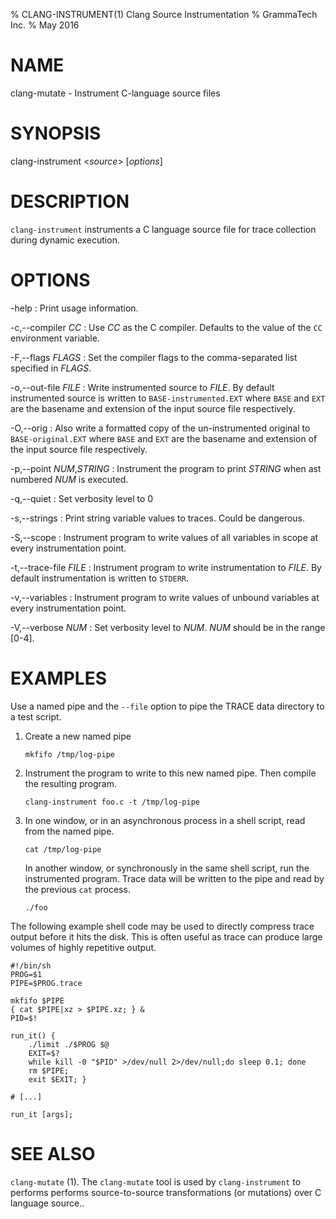 % CLANG-INSTRUMENT(1) Clang Source Instrumentation
% GrammaTech Inc.
% May 2016

# NAME

clang-mutate - Instrument C-language source files

# SYNOPSIS

clang-instrument <*source*> [*options*]

# DESCRIPTION

`clang-instrument` instruments a C language source file for trace
collection during dynamic execution.

# OPTIONS

-help
:   Print usage information.

-c,--compiler *CC*
:   Use *CC* as the C compiler.  Defaults to the value of the `CC`
    environment variable.

-F,--flags *FLAGS*
:   Set the compiler flags to the comma-separated list specified in
    *FLAGS*.

-o,--out-file *FILE*
:   Write instrumented source to *FILE*.  By default instrumented
    source is written to `BASE-instrumented.EXT` where `BASE` and
    `EXT` are the basename and extension of the input source file
    respectively.

-O,--orig
:   Also write a formatted copy of the un-instrumented original to
    `BASE-original.EXT` where `BASE` and `EXT` are the basename and
    extension of the input source file respectively.

-p,--point *NUM*,*STRING*
:   Instrument the program to print *STRING* when ast numbered *NUM*
    is executed.

-q,--quiet
:   Set verbosity level to 0

-s,--strings
:   Print string variable values to traces.  Could be dangerous.

-S,--scope
:   Instrument program to write values of all variables in scope at
    every instrumentation point.

-t,--trace-file *FILE*
:   Instrument program to write instrumentation to *FILE*.  By default
    instrumentation is written to `STDERR`.

-v,--variables
:   Instrument program to write values of unbound variables at every
    instrumentation point.

-V,--verbose *NUM*
:   Set verbosity level to *NUM*.  *NUM* should be in the range [0-4].

# EXAMPLES

Use a named pipe and the `--file` option to pipe the TRACE data
directory to a test script.

1.  Create a new named pipe

        mkfifo /tmp/log-pipe

2.  Instrument the program to write to this new named pipe.  Then
    compile the resulting program.

        clang-instrument foo.c -t /tmp/log-pipe

3.  In one window, or in an asynchronous process in a shell script,
    read from the named pipe.

        cat /tmp/log-pipe

    In another window, or synchronously in the same shell script, run
    the instrumented program.  Trace data will be written to the pipe
    and read by the previous `cat` process.

        ./foo

The following example shell code may be used to directly compress
trace output before it hits the disk.  This is often useful as trace
can produce large volumes of highly repetitive output.

    #!/bin/sh
    PROG=$1
    PIPE=$PROG.trace

    mkfifo $PIPE
    { cat $PIPE|xz > $PIPE.xz; } &
    PID=$!

    run_it() {
        ./limit ./$PROG $@
        EXIT=$?
        while kill -0 "$PID" >/dev/null 2>/dev/null;do sleep 0.1; done
        rm $PIPE;
        exit $EXIT; }

    # [...]

    run_it [args];

# SEE ALSO

`clang-mutate` (1).
The `clang-mutate` tool is used by `clang-instrument` to performs
performs source-to-source transformations (or mutations) over C
language source..
